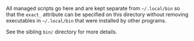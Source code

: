 All managed scripts go here and are kept separate from `~/.local/bin` so that
the `exact_` attribute can be specified on this directory without removing
executables in `~/.local/bin` that were installed by other programs.

See the sibling `bin/` directory for more details.
